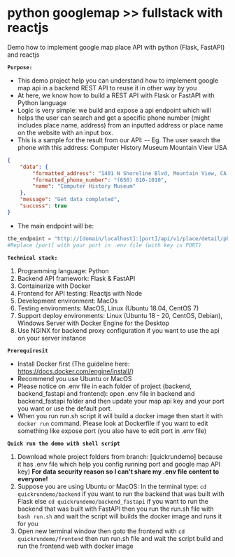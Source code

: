 # python googlemap >> fullstack with reactjs
Demo how to implement google map place API with python (Flask, FastAPI) and reactjs

**`Purpose:`**
- This demo project help you can understand how to implement google map api in a backend REST API to reuse it in other way by you
- At here, we know how to build a REST API with Flask or FastAPI with Python language
- Logic is very simple: we build and expose a api endpoint which will helps the user can search and get a specific phone number (might includes place name, address) from an inputted address or place name on the website with an input box.
- This is a sample for the result from our API:
-- Eg. The user search the phone with this address: Computer History Museum Mountain View USA
```json
{
    "data": {
        "formatted_address": "1401 N Shoreline Blvd, Mountain View, CA 94043, USA",
        "formatted_phone_number": "(650) 810-1010",
        "name": "Computer History Museum"
    },
    "message": "Get data completed",
    "success": true
}
```
- The main endpoint will be: 
```python
the_endpoint = "http://[domain/localhost]:[port]/api/v1/place/detail/phone/{input_address}"
#Replace [port] with your port in .env file (with key is PORT) 
```

**`Technical stack:`**
1. Programming language: Python
2. Backend API framework: Flask & FastAPI
3. Containerize with Docker
4. Frontend for API testing: Reactjs with Node
5. Development environment: MacOs
6. Testing environments: MacOS, Linux (Ubuntu 18.04, CentOS 7)
7. Support deploy environments: Linux (Ubuntu 18 - 20, CentOS, Debian), Windows Server with Docker Engine for the Desktop
8. Use NGINX for backend proxy configuration if you want to use the api on your server instance

**`Prerequiresit`**
- Install Docker first (The guideline here: https://docs.docker.com/engine/install/)
- Recommend you use Ubuntu or MacOS
- Please notice on .env file in each folder of project (backend, backend_fastapi and frontend): open .env file in backend and backend_fastapi folder and then update your map api key and your port you want or use the default port.
- When you run run.sh script it will build a docker image then start it with `docker run` command. Please look at Dockerfile if you want to edit something like expose port (you also have to edit port in .env file)

**`Quick run the demo with shell script`**
1. Download whole project folders from branch: [quickrundemo] because it has .env file which help you config running port and google map API key) **For data security reason so I can't share my .env file content to everyone!**
2. Suppose you are using Ubuntu or MacOS: In the terminal type: `cd quickrundemo/backend` if you want to run the backend that was built with Flask else `cd quickrundemo/backend_fastapi` if you want to run the backend that was built with FastAPI
then you run the run.sh file with `bash run.sh` and wait the script will builds the docker image and runs it for you
3. Open new terminal window then goto the frontend with `cd quickrundemo/frontend` then run run.sh file and wait the script build and run the frontend web with docker image

